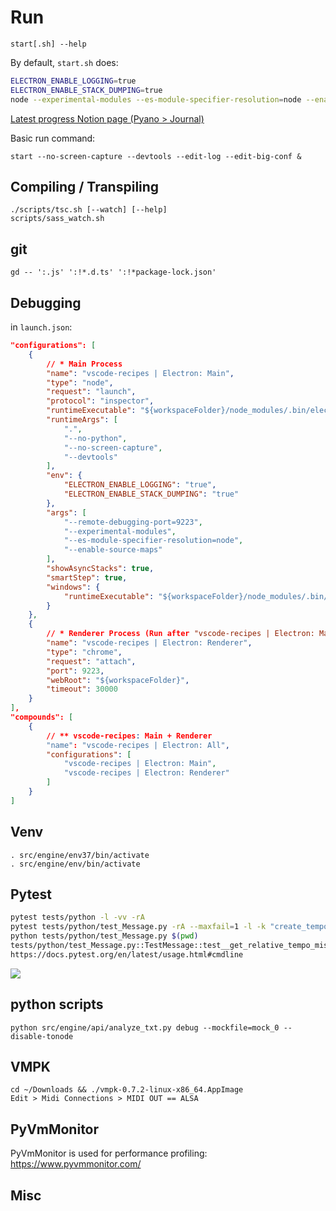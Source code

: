 # Run
    start[.sh] --help

By default, `start.sh` does:
```bash
ELECTRON_ENABLE_LOGGING=true
ELECTRON_ENABLE_STACK_DUMPING=true
node --experimental-modules --es-module-specifier-resolution=node --enable-source-maps ./node_modules/.bin/electron . --no-python "$@"
```

[Latest progress Notion page (Pyano > Journal)](https://www.notion.so/Journal-4cda875287874793b6adc5823edf617b)

Basic run command:
    
    start --no-screen-capture --devtools --edit-log --edit-big-conf &

## Compiling / Transpiling
    ./scripts/tsc.sh [--watch] [--help]
    scripts/sass_watch.sh

## git
    gd -- ':.js' ':!*.d.ts' ':!*package-lock.json'

## Debugging
in `launch.json`:
```json
"configurations": [
    {
        // * Main Process
        "name": "vscode-recipes | Electron: Main",
        "type": "node",
        "request": "launch",
        "protocol": "inspector",
        "runtimeExecutable": "${workspaceFolder}/node_modules/.bin/electron",
        "runtimeArgs": [
            ".",
            "--no-python",
            "--no-screen-capture",
            "--devtools"
        ],
        "env": {
            "ELECTRON_ENABLE_LOGGING": "true",
            "ELECTRON_ENABLE_STACK_DUMPING": "true"
        },
        "args": [
            "--remote-debugging-port=9223",
            "--experimental-modules",
            "--es-module-specifier-resolution=node",
            "--enable-source-maps"
        ],
        "showAsyncStacks": true,
        "smartStep": true,
        "windows": {
            "runtimeExecutable": "${workspaceFolder}/node_modules/.bin/electron.cmd"
        }
    },
    {
        // * Renderer Process (Run after "vscode-recipes | Electron: Main", )
        "name": "vscode-recipes | Electron: Renderer",
        "type": "chrome",
        "request": "attach",
        "port": 9223,
        "webRoot": "${workspaceFolder}",
        "timeout": 30000
    }
],
"compounds": [
    {
        // ** vscode-recipes: Main + Renderer
        "name": "vscode-recipes | Electron: All",
        "configurations": [
            "vscode-recipes | Electron: Main",
            "vscode-recipes | Electron: Renderer"
        ]
    }
]
```
## Venv
    . src/engine/env37/bin/activate
    . src/engine/env/bin/activate

## Pytest
```bash
pytest tests/python -l -vv -rA
pytest tests/python/test_Message.py -rA --maxfail=1 -l -k "create_tempo_shifted" | grep -P ".*\.py:\d*"
python tests/python/test_Message.py $(pwd)
tests/python/test_Message.py::TestMessage::test__get_relative_tempo_missing_msgs
https://docs.pytest.org/en/latest/usage.html#cmdline
```
![](ignore/pytest-man-0.png)

## python scripts
    python src/engine/api/analyze_txt.py debug --mockfile=mock_0 --disable-tonode

## VMPK
    cd ~/Downloads && ./vmpk-0.7.2-linux-x86_64.AppImage
    Edit > Midi Connections > MIDI OUT == ALSA 

## PyVmMonitor
PyVmMonitor is used for performance profiling:
https://www.pyvmmonitor.com/

## Misc
    
